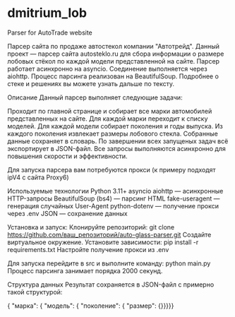 # dmitrium_lob
Parser for AutoTrade website

Парсер сайта по продаже автостекол компании "Автотрейд".
Данный проект — парсер сайта autosteklo.ru для сбора информации о размере лобовых стёкол по каждой модели представленной на сайте. 
Парсер работает асинхронно на asyncio. Соединение выполняется через aiohttp. Процесс парсинга реализован на BeautifulSoup.
Подробнее о стеке и решениях вы можете узнать дальше по тексту.

Описание
Данный парсер выполняет следующие задачи:

Проходит по главной странице и собирает все марки автомобилей представленных на сайте.
Для каждой марки переходит к списку моделей.
Для каждой модели собирает поколения и годы выпуска.
Из каждого поколения извлекает размеры лобового стекла.
Собранные данные сохраняет в словарь. По завершении всех запущеных задач всё экспортирует в JSON-файл.
Все запросы выполняются асинхронно для повышения скорости и эффективности.

Для запуска парсера вам потребуются прокси (к примеру подходят ipV4 с сайта Proxy6)

Используемые технологии
Python 3.11+
asyncio
aiohttp — асинхронные HTTP-запросы
BeautifulSoup (bs4) — парсинг HTML
fake-useragent — генерация случайных User-Agent
python-dotenv — получение прокси через .env
JSON — сохранение данных

Установка и запуск:
Клонируйте репозиторий: git clone https://github.com/ваш_репозиторий/auto-glass-parser.git
Создайте виртуальное окружение.
Установите зависимости: pip install -r requirements.txt
Настройте получение прокси из .env 

Для запуска перейдите в src и выполните команду: python main.py
Процесс парсинга занимает порядка 2000 секунд.

Структура данных
Результат сохраняется в JSON-файл с примерно такой структурой:

{
  "марка": {
    "модель": {
      "поколение": {
        "размер": {}}}}}
